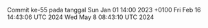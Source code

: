Commit ke-55 pada tanggal Sun Jan 01 14:00 2023 +0100
Fri Feb 16 14:43:06 UTC 2024
Wed May  8 08:43:10 UTC 2024
